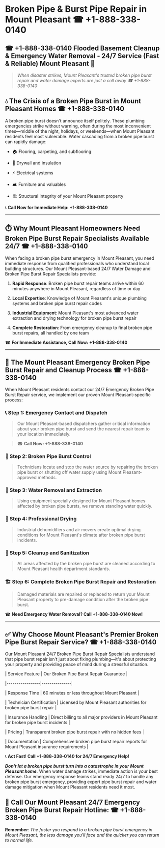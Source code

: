 # Broken Pipe & Burst Pipe Repair in Mount Pleasant ☎ +1-888-338-0140  
## ☎ +1-888-338-0140 Flooded Basement Cleanup & Emergency Water Removal - 24/7 Service (Fast & Reliable) Mount Pleasant 🚨  

> *When disaster strikes, Mount Pleasant's trusted broken pipe burst repair and water damage experts are just a call away ☎ +1-888-338-0140*  

## 💧 The Crisis of a Broken Pipe Burst in Mount Pleasant Homes ☎ +1-888-338-0140  

A broken pipe burst doesn't announce itself politely. These plumbing emergencies strike without warning, often during the most inconvenient times—middle of the night, holidays, or weekends—when Mount Pleasant residents feel most vulnerable. Water cascading from a broken pipe burst can rapidly damage:  

* 🏠 Flooring, carpeting, and subflooring  
* 🧱 Drywall and insulation  
* ⚡ Electrical systems  
* 🛋️ Furniture and valuables  
* 🏗️ Structural integrity of your Mount Pleasant property  

📞 **Call Now for Immediate Help: +1-888-338-0140**  

---  

## ⏱️ Why Mount Pleasant Homeowners Need Broken Pipe Burst Repair Specialists Available 24/7 ☎ +1-888-338-0140  

When facing a broken pipe burst emergency in Mount Pleasant, you need immediate response from qualified professionals who understand local building structures. Our Mount Pleasant-based 24/7 Water Damage and Broken Pipe Burst Repair Specialists provide:  

1. **Rapid Response**: Broken pipe burst repair teams arrive within 60 minutes anywhere in Mount Pleasant, regardless of time or day  
2. **Local Expertise**: Knowledge of Mount Pleasant's unique plumbing systems and broken pipe burst repair codes  
3. **Industrial Equipment**: Mount Pleasant's most advanced water extraction and drying technology for broken pipe burst repair  
4. **Complete Restoration**: From emergency cleanup to final broken pipe burst repairs, all handled by one team  

☎ **For Immediate Assistance, Call Now: +1-888-338-0140**  

---  

## 🔧 The Mount Pleasant Emergency Broken Pipe Burst Repair and Cleanup Process ☎ +1-888-338-0140  

When Mount Pleasant residents contact our 24/7 Emergency Broken Pipe Burst Repair service, we implement our proven Mount Pleasant-specific process:  

### 📞 Step 1: Emergency Contact and Dispatch  
> Our Mount Pleasant-based dispatchers gather critical information about your broken pipe burst and send the nearest repair team to your location immediately.  
> ☎ **Call Now: +1-888-338-0140**  

### 🚿 Step 2: Broken Pipe Burst Control  
> Technicians locate and stop the water source by repairing the broken pipe burst or shutting off water supply using Mount Pleasant-approved methods.  

### 🌊 Step 3: Water Removal and Extraction  
> Using equipment specially designed for Mount Pleasant homes affected by broken pipe bursts, we remove standing water quickly.  

### 💨 Step 4: Professional Drying  
> Industrial dehumidifiers and air movers create optimal drying conditions for Mount Pleasant's climate after broken pipe burst incidents.  

### 🧼 Step 5: Cleanup and Sanitization  
> All areas affected by the broken pipe burst are cleaned according to Mount Pleasant health department standards.  

### 🏗️ Step 6: Complete Broken Pipe Burst Repair and Restoration  
> Damaged materials are repaired or replaced to return your Mount Pleasant property to pre-damage condition after the broken pipe burst.  

☎ **Need Emergency Water Removal? Call +1-888-338-0140 Now!**  

---  

## ✅ Why Choose Mount Pleasant's Premier Broken Pipe Burst Repair Service? ☎ +1-888-338-0140  

Our Mount Pleasant 24/7 Broken Pipe Burst Repair Specialists understand that pipe burst repair isn't just about fixing plumbing—it's about protecting your property and providing peace of mind during a stressful situation.  

| Service Feature | Our Broken Pipe Burst Repair Guarantee |  
|-----------------|---------------|  
| Response Time | 60 minutes or less throughout Mount Pleasant |  
| Technician Certification | Licensed by Mount Pleasant authorities for broken pipe burst repair |  
| Insurance Handling | Direct billing to all major providers in Mount Pleasant for broken pipe burst incidents |  
| Pricing | Transparent broken pipe burst repair with no hidden fees |  
| Documentation | Comprehensive broken pipe burst repair reports for Mount Pleasant insurance requirements |  

📞 **Act Fast! Call +1-888-338-0140 for 24/7 Emergency Help!**  

***Don't let a broken pipe burst turn into a catastrophe in your Mount Pleasant home.*** When water damage strikes, immediate action is your best defense. Our emergency response teams stand ready 24/7 to handle any broken pipe burst emergency, providing expert pipe burst repair and water damage mitigation when Mount Pleasant residents need it most.  

## 📱 Call Our Mount Pleasant 24/7 Emergency Broken Pipe Burst Repair Hotline: ☎ +1-888-338-0140  

**Remember**: *The faster you respond to a broken pipe burst emergency in Mount Pleasant, the less damage you'll face and the quicker you can return to normal life.*